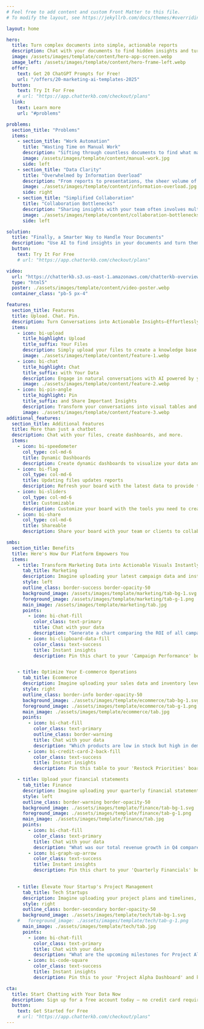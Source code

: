 ```yaml
---
# Feel free to add content and custom Front Matter to this file.
# To modify the layout, see https://jekyllrb.com/docs/themes/#overriding-theme-defaults

layout: home

hero:
  title: Turn complex documents into simple, actionable reports
  description: Chat with your documents to find hidden insights and turn them into reports that you can share with your team and clients.
  image: /assets/images/template/content/hero-app-screen.webp
  image_left: /assets/images/template/content/hero-frame-left.webp
  offer:
    text: Get 20 ChatGPT Prompts for Free!
    url: "/offers/20-marketing-ai-templates-2025"
  button:
    text: Try It For Free
    # url: "https://app.chatterkb.com/checkout/plans"
  link:
    text: Learn more
    url: "#problems"

problems:
  section_title: "Problems"
  items:
    - section_title: "Work Automation"
      title: "Wasting Time on Manual Work"
      description: "Sifting through countless documents to find what matters is tedious and time-consuming. Every hour spent scrolling is an hour not spent acting on insights."
      image: /assets/images/template/content/manual-work.jpg
      side: left
    - section_title: "Data Clarity"
      title: "Overwhelmed by Information Overload"
      description: "From reports to presentations, the sheer volume of information makes it easy to miss critical details, slowing down decision-making and impacting results."
      image: ./assets/images/template/content/information-overload.jpg
      side: right
    - section_title: "Simplified Collaboration"
      title: "Collaboration Bottlenecks"
      description: "Sharing insights with your team often involves multiple tools, confusing email chains, and endless revisions – not to mention wasted effort recreating reports."
      image: ./assets/images/template/content/collaboration-bottlenecks.jpg
      side: left

solution:
  title: "Finally, a Smarter Way to Handle Your Documents"
  description: "Use AI to find insights in your documents and turn them into reports that you can share with your team and clients."
  button:
    text: Try It For Free
    # url: "https://app.chatterkb.com/checkout/plans"

video:
  url: "https://chatterkb.s3.us-east-1.amazonaws.com/chatterkb-overview.m4v"
  type: "html5"
  poster: ./assets/images/template/content/video-poster.webp
  container_class: "pb-5 px-4"

features:
  section_title: Features
  title: Upload. Chat. Pin.
  description: Turn Conversations into Actionable Insights—Effortlessly
  items:
    - icon: bi-upload
      title_highlight: Upload
      title_suffix: Your Files
      description: Simply upload your files to create a knowledge base you can chat with. No technical setup—just drag, drop, and let AI provide insights from your own data. 
      image: ./assets/images/template/content/feature-1.webp
    - icon: bi-chat
      title_highlight: Chat
      title_suffix: with Your Data
      description: Engage in natural conversations with AI powered by your own files. Simply ask questions to get instant insights and answers directly from your personalized knowledge base.
      image: ./assets/images/template/content/feature-2.webp
    - icon: bi-pin-angle
      title_highlight: Pin
      title_suffix: and Share Important Insights
      description: Transform your conversations into visual tables and charts for a clearer understanding of your data. Pin these insights to a board you can share with your team or clients, making collaboration effortless.
      image: ./assets/images/template/content/feature-3.webp
additional_features:
  section_title: Additional Features
  title: More than just a chatbot
  description: Chat with your files, create dashboards, and more.
  items:
    - icon: bi-speedometer  
      col_type: col-md-6        
      title: Dynamic Dashboards
      description: Create dynamic dashboards to visualize your data and share with your team.
    - icon: bi-flag
      col_type: col-md-6
      title: Updating files updates reports
      description: Refresh your board with the latest data to provide the most accurate insights.
    - icon: bi-sliders
      col_type: col-md-6
      title: Customizable
      description: Customize your board with the tools you need to create the perfect visualizations.
    - icon: bi-share
      col_type: col-md-6
      title: Shareable
      description: Share your board with your team or clients to collaborate on the most important insights.

smbs:
  section_title: Benefits
  title: Here's How Our Platform Empowers You
  items:
    - title: Transform Marketing Data into Actionable Visuals Instantly
      tab_title: Marketing
      description: Imagine uploading your latest campaign data and instantly generating a comprehensive ROI analysis.
      style: left
      outline_class: border-success border-opacity-50
      background_image: /assets/images/template/marketing/tab-bg-1.svg
      foreground_image: /assets/images/template/marketing/tab-g-1.png
      main_image: /assets/images/template/marketing/tab.jpg
      points:
        - icon: bi-chat-fill
          color_class: text-primary
          title: Chat with your data
          description: "Generate a chart comparing the ROI of all campaigns in the last six months."
        - icon: bi-clipboard-data-fill
          color_class: text-success
          title: Instant insights
          description: Pin this chart to your 'Campaign Performance' board and impress your clients with real-time insights.


    - title: Optimize Your E-commerce Operations
      tab_title: Ecommerce
      description: Imagine uploading your sales data and inventory levels, and within seconds, pinpointing which products are flying off the shelves but are low in stock.
      style: right
      outline_class: border-info border-opacity-50
      background_image: ./assets/images/template/ecommerce/tab-bg-1.svg
      foreground_image: ./assets/images/template/ecommerce/tab-g-1.png
      main_image: ./assets/images/template/ecommerce/tab.jpg
      points:
        - icon: bi-chat-fill
          color_class: text-primary
          outline_class: border-warning
          title: Chat with your data
          description: "Which products are low in stock but high in demand?"
        - icon: bi-credit-card-2-back-fill
          color_class: text-success
          title: Instant insights
          description: Pin this table to your 'Restock Priorities' board and keep your procurement team in the loop.

    - title: Upload your financial statements
      tab_title: Finance
      description: Imagine uploading your quarterly financial statements and, within seconds, generating a comparative analysis of your revenue growth.
      style: left
      outline_class: border-warning border-opacity-50
      background_image: ./assets/images/template/finance/tab-bg-1.svg
      foreground_image: ./assets/images/template/finance/tab-g-1.png
      main_image: ./assets/images/template/finance/tab.jpg
      points:
        - icon: bi-chat-fill
          color_class: text-primary
          title: Chat with your data
          description: "What was our total revenue growth in Q4 compared to Q3?"
        - icon: bi-graph-up-arrow
          color_class: text-success
          title: Instant insights
          description: Pin this chart to your 'Quarterly Financials' board and share it with stakeholders instantly.
    

    - title: Elevate Your Startup's Project Management
      tab_title: Tech Startups
      description: Imagine uploading your project plans and timelines, and within seconds, gaining a clear overview of upcoming milestones and resource allocations.
      style: right
      outline_class: border-secondary border-opacity-50
      background_image: ./assets/images/template/tech/tab-bg-1.svg
    #   foreground_image: ./assets/images/template/tech/tab-g-1.png
      main_image: ./assets/images/template/tech/tab.jpg
      points:
        - icon: bi-chat-fill
          color_class: text-primary
          title: Chat with your data
          description: "What are the upcoming milestones for Project Alpha in the next two weeks?"
        - icon: bi-code-square
          color_class: text-success
          title: Instant insights
          description: Pin this to your 'Project Alpha Dashboard' and keep your development team aligned and focused.

cta:
  title: Start Chatting with Your Data Now
  description: Sign up for a free account today — no credit card required.
  button:
    text: Get Started for Free
    # url: "https://app.chatterkb.com/checkout/plans"
---
```

